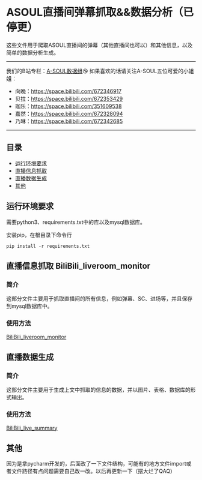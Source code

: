 # ASOUL直播间弹幕抓取&&数据分析（已停更）

这些文件用于爬取ASOUL直播间的弹幕（其他直播间也可以）和其他信息，以及简单的数据分析生成。

---

我们的B站专栏：[A-SOUL数据组](https://space.bilibili.com/1357475736):kissing_heart:
如果喜欢的话请关注A-SOUL五位可爱的小姐姐：

- 向晚：https://space.bilibili.com/672346917
- 贝拉：https://space.bilibili.com/672353429
- 珈乐：https://space.bilibili.com/351609538
- 嘉然：https://space.bilibili.com/672328094
- 乃琳：https://space.bilibili.com/672342685


---

## 目录

- [运行环境要求](#运行环境要求)
- [直播信息抓取](#直播信息抓取)
- [直播数据生成](#直播数据生成)
- [其他](#其他)



## 运行环境要求

需要python3、requirements.txt中的库以及mysql数据库。

安装pip，在根目录下命令行

```
pip install -r requirements.txt
```

## 直播信息抓取 BiliBili_liveroom_monitor

### 简介

这部分文件主要用于抓取直播间的所有信息，例如弹幕、SC、进场等，并且保存到mysql数据库中。

### 使用方法

[BiliBili_liveroom_monitor](./BiliBili_liveroom_monitor/BiliBili_live_monitor.md)

## 直播数据生成

### 简介

这部分文件主要用于生成上文中抓取的信息的数据，并以图片、表格、数据库的形式输出。

### 使用方法

[BiliBili_live_summary](./BiliBili_live_summary/BiliBili_live_summary.md)

## 其他

因为是拿pycharm开发的，后面改了一下文件结构，可能有的地方文件import或者文件路径有点问题需要自己改一改。以后再更新一下（摆大烂了QAQ）

